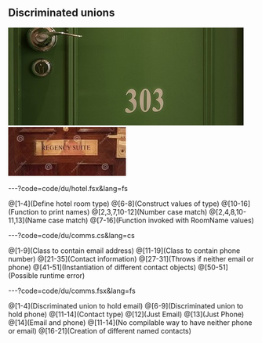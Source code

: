 ## Discriminated unions

![Number room](assets/number.jpg)
![Suite](assets/suite.jpg)


---?code=code/du/hotel.fsx&lang=fs

@[1-4](Define hotel room type)
@[6-8](Construct values of type)
@[10-16](Function to print names)
@[2,3,7,10-12](Number case match)
@[2,4,8,10-11,13](Name case match)
@[7-16](Function invoked with RoomName values)


---?code=code/du/comms.cs&lang=cs

@[1-9](Class to contain email address)
@[11-19](Class to contain phone number)
@[21-35](Contact information)
@[27-31](Throws if neither email or phone)
@[41-51](Instantiation of different contact objects)
@[50-51](Possible runtime error)


---?code=code/du/comms.fsx&lang=fs

@[1-4](Discriminated union to hold email)
@[6-9](Discriminated union to hold phone)
@[11-14](Contact type)
@[12](Just Email)
@[13](Just Phone)
@[14](Email and phone)
@[11-14](No compilable way to have neither phone or email)
@[16-21](Creation of different named contacts)


